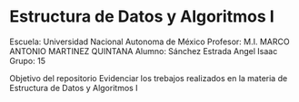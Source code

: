 # Estructura de Datos y Algoritmos I
Escuela: Universidad Nacional Autonoma de México
Profesor: M.I. MARCO ANTONIO MARTINEZ QUINTANA
Alumno: Sánchez Estrada Angel Isaac
Grupo: 15

Objetivo del repositorio
Evidenciar los trebajos realizados en la materia de Estructura de Datos y Algoritmos I 
